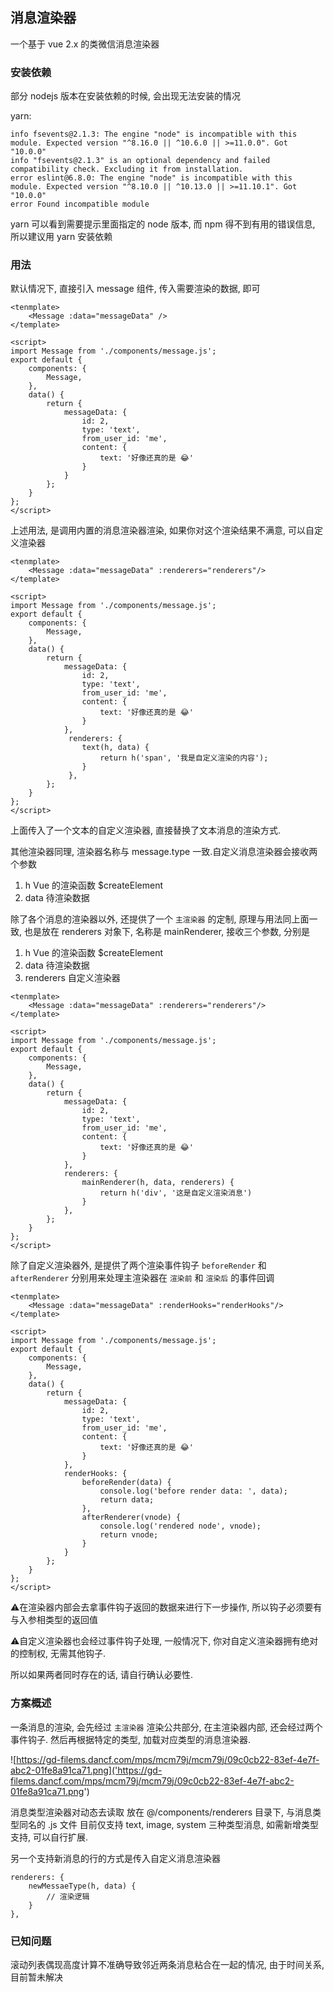 ## 消息渲染器
一个基于 vue 2.x 的类微信消息渲染器

### 安装依赖

部分 nodejs 版本在安装依赖的时候, 会出现无法安装的情况

yarn:

```
info fsevents@2.1.3: The engine "node" is incompatible with this module. Expected version "^8.16.0 || ^10.6.0 || >=11.0.0". Got "10.0.0"
info "fsevents@2.1.3" is an optional dependency and failed compatibility check. Excluding it from installation.
error eslint@6.8.0: The engine "node" is incompatible with this module. Expected version "^8.10.0 || ^10.13.0 || >=11.10.1". Got "10.0.0"
error Found incompatible module
```

yarn 可以看到需要提示里面指定的 node 版本, 而 npm 得不到有用的错误信息, 所以建议用 yarn 安装依赖

### 用法
默认情况下, 直接引入 message 组件, 传入需要渲染的数据, 即可
```
<tenmplate>
    <Message :data="messageData" />
</template>

<script>
import Message from './components/message.js';
export default {
    components: {
        Message,
    },
    data() {
        return {
            messageData: {
                id: 2,
                type: 'text',
                from_user_id: 'me',
                content: {
                    text: '好像还真的是 😂'
                }
            }
        };
    }
};
</script>
```

上述用法, 是调用内置的消息渲染器渲染, 如果你对这个渲染结果不满意, 可以自定义渲染器
```
<tenmplate>
    <Message :data="messageData" :renderers="renderers"/>
</template>

<script>
import Message from './components/message.js';
export default {
    components: {
        Message,
    },
    data() {
        return {
            messageData: {
                id: 2,
                type: 'text',
                from_user_id: 'me',
                content: {
                    text: '好像还真的是 😂'
                }
            },
             renderers: {
                text(h, data) {
                    return h('span', '我是自定义渲染的内容');
                }
             },
        };
    }
};
</script>
```
上面传入了一个文本的自定义渲染器, 直接替换了文本消息的渲染方式.

其他渲染器同理, 渲染器名称与 message.type 一致.自定义消息渲染器会接收两个参数
1. h Vue 的渲染函数 $createElement
1. data 待渲染数据


除了各个消息的渲染器以外, 还提供了一个 `主渲染器` 的定制, 原理与用法同上面一致,
也是放在 renderers 对象下, 名称是 mainRenderer, 接收三个参数, 分别是
1. h Vue 的渲染函数 $createElement
1. data 待渲染数据
1. renderers 自定义渲染器

```
<tenmplate>
    <Message :data="messageData" :renderers="renderers"/>
</template>

<script>
import Message from './components/message.js';
export default {
    components: {
        Message,
    },
    data() {
        return {
            messageData: {
                id: 2,
                type: 'text',
                from_user_id: 'me',
                content: {
                    text: '好像还真的是 😂'
                }
            },
            renderers: {
                mainRenderer(h, data, renderers) {
                    return h('div', '这是自定义渲染消息')
                }
            },
        };
    }
};
</script>
```

除了自定义渲染器外, 是提供了两个渲染事件钩子 `beforeRender` 和 `afterRenderer` 分别用来处理主渲染器在 `渲染前` 和 `渲染后` 的事件回调

```
<tenmplate>
    <Message :data="messageData" :renderHooks="renderHooks"/>
</template>

<script>
import Message from './components/message.js';
export default {
    components: {
        Message,
    },
    data() {
        return {
            messageData: {
                id: 2,
                type: 'text',
                from_user_id: 'me',
                content: {
                    text: '好像还真的是 😂'
                }
            },
            renderHooks: {
                beforeRender(data) {
                    console.log('before render data: ', data);
                    return data;
                },
                afterRenderer(vnode) {
                    console.log('rendered node', vnode);
                    return vnode;
                }
            }
        };
    }
};
</script>
```
⚠️在渲染器内部会去拿事件钩子返回的数据来进行下一步操作,
所以钩子必须要有与入参相类型的返回值

⚠️自定义渲染器也会经过事件钩子处理, 一般情况下, 你对自定义渲染器拥有绝对的控制权, 无需其他钩子.

所以如果两者同时存在的话, 请自行确认必要性.

### 方案概述

一条消息的渲染, 会先经过 `主渲染器` 渲染公共部分,
在主渲染器内部, 还会经过两个事件钩子.
然后再根据特定的类型, 加载对应类型的消息渲染器.

![https://gd-filems.dancf.com/mps/mcm79j/mcm79j/09c0cb22-83ef-4e7f-abc2-01fe8a91ca71.png]('https://gd-filems.dancf.com/mps/mcm79j/mcm79j/09c0cb22-83ef-4e7f-abc2-01fe8a91ca71.png')

消息类型渲染器对动态去读取 放在 @/components/renderers 目录下, 与消息类型同名的 .js 文件
目前仅支持 text, image, system 三种类型消息, 如需新增类型支持, 可以自行扩展.

另一个支持新消息的行的方式是传入自定义消息渲染器

```
renderers: {
    newMessaeType(h, data) {
        // 渲染逻辑
    }
},
```

### 已知问题

滚动列表偶现高度计算不准确导致邻近两条消息粘合在一起的情况, 由于时间关系, 目前暂未解决
